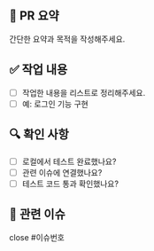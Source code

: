 ## 📌 PR 요약

간단한 요약과 목적을 작성해주세요.

## ✅ 작업 내용

- [ ] 작업한 내용을 리스트로 정리해주세요.
- [ ] 예: 로그인 기능 구현

## 🔍 확인 사항

- [ ] 로컬에서 테스트 완료했나요?
- [ ] 관련 이슈에 연결했나요?
- [ ] 테스트 코드 통과 확인했나요?

## 📎 관련 이슈

close #이슈번호
